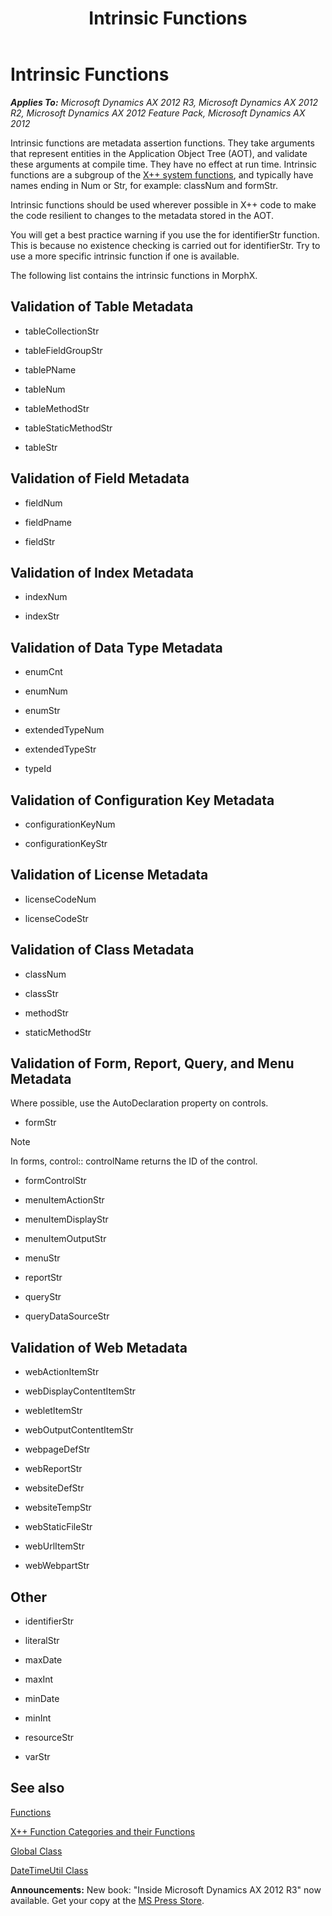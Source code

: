 ﻿---
title: Intrinsic Functions
TOCTitle: Intrinsic Functions
ms:assetid: 407c83d7-4a0a-4c16-b9bd-e8783e73d837
ms:mtpsurl: https://msdn.microsoft.com/en-us/library/Aa626893(v=AX.60)
ms:contentKeyID: 35242945
ms.date: 05/18/2015
mtps_version: v=AX.60
---

# Intrinsic Functions 


_**Applies To:** Microsoft Dynamics AX 2012 R3, Microsoft Dynamics AX 2012 R2, Microsoft Dynamics AX 2012 Feature Pack, Microsoft Dynamics AX 2012_

Intrinsic functions are metadata assertion functions. They take arguments that represent entities in the Application Object Tree (AOT), and validate these arguments at compile time. They have no effect at run time. Intrinsic functions are a subgroup of the [X++ system functions](https://msdn.microsoft.com/en-us/library/aa856741\(v=ax.60\)), and typically have names ending in Num or Str, for example: classNum and formStr.

Intrinsic functions should be used wherever possible in X++ code to make the code resilient to changes to the metadata stored in the AOT.

You will get a best practice warning if you use the for identifierStr function. This is because no existence checking is carried out for identifierStr. Try to use a more specific intrinsic function if one is available.

The following list contains the intrinsic functions in MorphX.

## Validation of Table Metadata

  - tableCollectionStr

  - tableFieldGroupStr

  - tablePName

  - tableNum

  - tableMethodStr

  - tableStaticMethodStr

  - tableStr

## Validation of Field Metadata

  - fieldNum

  - fieldPname

  - fieldStr

## Validation of Index Metadata

  - indexNum

  - indexStr

## Validation of Data Type Metadata

  - enumCnt

  - enumNum

  - enumStr

  - extendedTypeNum

  - extendedTypeStr

  - typeId

## Validation of Configuration Key Metadata

  - configurationKeyNum

  - configurationKeyStr

## Validation of License Metadata

  - licenseCodeNum

  - licenseCodeStr

## Validation of Class Metadata

  - classNum

  - classStr

  - methodStr

  - staticMethodStr

## Validation of Form, Report, Query, and Menu Metadata

Where possible, use the AutoDeclaration property on controls.

  - formStr


> [!NOTE]
> <P>In forms, control::&nbsp;controlName returns the ID of the control.</P>



  - formControlStr

  - menuItemActionStr

  - menuItemDisplayStr

  - menuItemOutputStr

  - menuStr

  - reportStr

  - queryStr

  - queryDataSourceStr

## Validation of Web Metadata

  - webActionItemStr

  - webDisplayContentItemStr

  - webletItemStr

  - webOutputContentItemStr

  - webpageDefStr

  - webReportStr

  - websiteDefStr

  - websiteTempStr

  - webStaticFileStr

  - webUrlItemStr

  - webWebpartStr

## Other

  - identifierStr

  - literalStr

  - maxDate

  - maxInt

  - minDate

  - minInt

  - resourceStr

  - varStr

## See also

[Functions](https://msdn.microsoft.com/en-us/library/aa856741\(v=ax.60\))

[X++ Function Categories and their Functions](x-function-categories-and-their-functions.md)

[Global Class](https://msdn.microsoft.com/en-us/library/gg836018\(v=ax.60\))

[DateTimeUtil Class](https://msdn.microsoft.com/en-us/library/gg837448\(v=ax.60\))

  
**Announcements:** New book: "Inside Microsoft Dynamics AX 2012 R3" now available. Get your copy at the [MS Press Store](https://www.microsoftpressstore.com/store/inside-microsoft-dynamics-ax-2012-r3-9780735685109).

